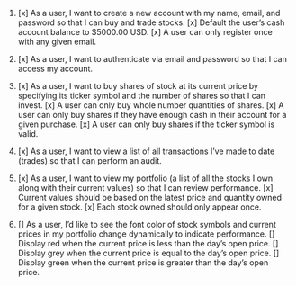1. [x] As a user, I want to create a new account with my name, email, and password so that I can buy and trade stocks.
       [x] Default the user’s cash account balance to \$5000.00 USD.
       [x] A user can only register once with any given email.

2. [x] As a user, I want to authenticate via email and password so that I can access my account.

3. [x] As a user, I want to buy shares of stock at its current price by specifying its ticker symbol and the
       number of shares so that I can invest.
       [x] A user can only buy whole number quantities of shares.
       [x] A user can only buy shares if they have enough cash in their account for a given purchase.
       [x] A user can only buy shares if the ticker symbol is valid.

4. [x] As a user, I want to view a list of all transactions I’ve made to date (trades) so that I can perform an
       audit.

5. [x] As a user, I want to view my portfolio (a list of all the stocks I own along with their current values) so that I can review performance.
       [x] Current values should be based on the latest price and quantity owned for a given stock.
       [x] Each stock owned should only appear once.

6. [] As a user, I’d like to see the font color of stock symbols and current prices in my portfolio change
   dynamically to indicate performance.
   [] Display red when the current price is less than the day’s open price.
   [] Display grey when the current price is equal to the day’s open price.
   [] Display green when the current price is greater than the day’s open price.

